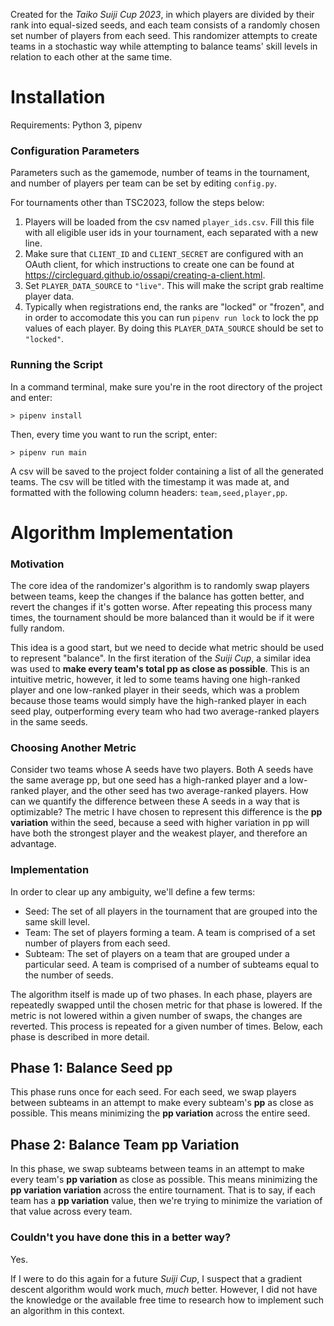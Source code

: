 Created for the _Taiko Suiji Cup 2023_, in which players are divided by their rank into equal-sized seeds, and each team consists of a randomly chosen set number of players from each seed. This randomizer attempts to create teams in a stochastic way while attempting to balance teams' skill levels in relation to each other at the same time.

# Installation

Requirements: Python 3, pipenv

### Configuration Parameters

Parameters such as the gamemode, number of teams in the tournament, and number of players per team can be set by editing `config.py`.

For tournaments other than TSC2023, follow the steps below:

1. Players will be loaded from the csv named `player_ids.csv`. Fill this file with all eligible user ids in your tournament, each separated with a new line.
2. Make sure that `CLIENT_ID` and `CLIENT_SECRET` are configured with an OAuth client, for which instructions to create one can be found at https://circleguard.github.io/ossapi/creating-a-client.html.
3. Set `PLAYER_DATA_SOURCE` to `"live"`. This will make the script grab realtime player data.
4. Typically when registrations end, the ranks are "locked" or "frozen", and in order to accomodate this you can run `pipenv run lock` to lock the pp values of each player. By doing this `PLAYER_DATA_SOURCE` should be set to `"locked"`.

### Running the Script

In a command terminal, make sure you're in the root directory of the project and enter:

```
> pipenv install
```

Then, every time you want to run the script, enter:

```
> pipenv run main
```

A csv will be saved to the project folder containing a list of all the generated teams. The csv will be titled with the timestamp it was made at, and formatted with the following column headers: `team,seed,player,pp`.

# Algorithm Implementation

### Motivation

The core idea of the randomizer's algorithm is to randomly swap players between teams, keep the changes if the balance has gotten better, and revert the changes if it's gotten worse. After repeating this process many times, the tournament should be more balanced than it would be if it were fully random.

This idea is a good start, but we need to decide what metric should be used to represent "balance". In the first iteration of the _Suiji Cup_, a similar idea was used to **make every team's total pp as close as possible**. This is an intuitive metric, however, it led to some teams having one high-ranked player and one low-ranked player in their seeds, which was a problem because those teams would simply have the high-ranked player in each seed play, outperforming every team who had two average-ranked players in the same seeds.

### Choosing Another Metric

Consider two teams whose A seeds have two players. Both A seeds have the same average pp, but one seed has a high-ranked player and a low-ranked player, and the other seed has two average-ranked players. How can we quantify the difference between these A seeds in a way that is optimizable? The metric I have chosen to represent this difference is the **pp variation** within the seed, because a seed with higher variation in pp will have both the strongest player and the weakest player, and therefore an advantage.

### Implementation

In order to clear up any ambiguity, we'll define a few terms:

- Seed: The set of all players in the tournament that are grouped into the same skill level.
- Team: The set of players forming a team. A team is comprised of a set number of players from each seed.
- Subteam: The set of players on a team that are grouped under a particular seed. A team is comprised of a number of subteams equal to the number of seeds.

The algorithm itself is made up of two phases. In each phase, players are repeatedly swapped until the chosen metric for that phase is lowered. If the metric is not lowered within a given number of swaps, the changes are reverted. This process is repeated for a given number of times. Below, each phase is described in more detail.

## Phase 1: Balance Seed pp

This phase runs once for each seed. For each seed, we swap players between subteams in an attempt to make every subteam's **pp** as close as possible. This means minimizing the **pp variation** across the entire seed.

## Phase 2: Balance Team pp Variation

In this phase, we swap subteams between teams in an attempt to make every team's **pp variation** as close as possible. This means minimizing the **pp variation variation** across the entire tournament. That is to say, if each team has a **pp variation** value, then we're trying to minimize the variation of that value across every team.

### Couldn't you have done this in a better way?

Yes.

If I were to do this again for a future _Suiji Cup_, I suspect that a gradient descent algorithm would work much, _much_ better. However, I did not have the knowledge or the available free time to research how to implement such an algorithm in this context.

